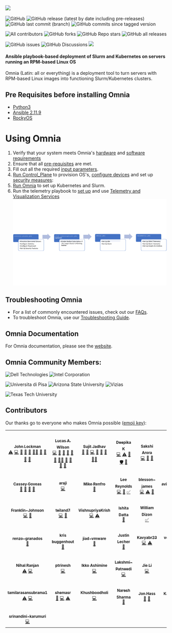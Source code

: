 <img src="docs/images/omnia-logo.png" width="500px">
<!-- ALL-CONTRIBUTORS-BADGE:START - Do not remove or modify this section -->
<!-- DO NOT ADD A BADGE -->
<!-- ALL-CONTRIBUTORS-BADGE:END -->


![GitHub](https://img.shields.io/github/license/dellhpc/omnia) ![GitHub release (latest by date including pre-releases)](https://img.shields.io/github/v/release/dellhpc/omnia?include_prereleases) ![GitHub last commit (branch)](https://img.shields.io/github/last-commit/dellhpc/omnia/devel) ![GitHub commits since tagged version](https://img.shields.io/github/commits-since/dellhpc/omnia/v1.1.0/devel) 

![All contributors](https://img.shields.io/github/all-contributors/dellhpc/omnia/devel) ![GitHub forks](https://img.shields.io/github/forks/dellhpc/omnia) ![GitHub Repo stars](https://img.shields.io/github/stars/dellhpc/omnia) ![GitHub all releases](https://img.shields.io/github/downloads/dellhpc/omnia/total)

![GitHub issues](https://img.shields.io/github/issues-raw/dellhpc/omnia) ![GitHub Discussions](https://img.shields.io/github/discussions/dellhpc/omnia) [<img src="https://img.shields.io/badge/slack-dellhpc-blue.svg?logo=slack">](https://app.slack.com/client/TH80K68HY/C018L5109PW)

#### Ansible playbook-based deployment of Slurm and Kubernetes on servers running an RPM-based Linux OS

Omnia (Latin: all or everything) is a deployment tool to turn servers with RPM-based Linux images into functioning Slurm/Kubernetes clusters.

## Pre Requisites before installing Omnia
- [Python3](https://www.python.org/)
- [Ansible 2.11.9](https://www.ansible.com/)
- [RockyOS](https://rockylinux.org/)


# Using Omnia

1. Verify that your system meets Omnia's [hardware](docs/Support_Matrix/Hardware) and [software requirements](docs/Support_Matrix/Software/Operating_Systems)
2. Ensure that all [pre-requisites](docs/PreRequisites) are met.
3. Fill out all the required [input parameters](docs/Input_Parameter_Guide).
4. [Run Control_Plane](docs/Installation_Guides/INSTALL_OMNIA_CONTROL_PLANE.md) to provision OS's, [configure devices](docs/Device_Configuration) and set up [security measures](docs/Security):
5. [Run Omnia](docs/Installation_Guides/INSTALL_OMNIA_CLI.md) to set up Kubernetes and Slurm.
6. Run the telemetry playbook to [set up](docs/Installation_Guides/INSTALL_TELEMETRY.md) and use [Telemetry and Visualization Services](docs/Telemetry_Visualization)
   ![Omnia Flow](docs/images/Omnia_Flow.png)

## Troubleshooting Omnia
* For a list of commonly encountered issues, check out our [FAQs](docs/Troubleshooting/FAQ.md).
* To troubleshoot Omnia, use our [Troubleshooting Guide](docs/Troubleshooting/Troubleshooting_Guide.md).

## Omnia Documentation
For Omnia documentation, please see the [website](https://dellhpc.github.io/omnia).

## Omnia Community Members:
<img src="https://upload.wikimedia.org/wikipedia/commons/thumb/5/56/Dell_Technologies_logo.svg/512px-Dell_Technologies_logo.svg.png" height="50px" alt="Dell Technologies">
<img src="https://upload.wikimedia.org/wikipedia/commons/0/0e/Intel_logo_%282020%2C_light_blue%29.svg" height="50px" alt="Intel Corporation">

<img src="docs/images/pisa.png" height="100px" alt="Universita di Pisa"> <img src="https://user-images.githubusercontent.com/83095575/117071024-64956c80-ace3-11eb-9d90-2dac7daef11c.png" height="80px" alt="Arizona State University"> <img src="https://www.vizias.com/uploads/1/1/8/9/118906653/published/thick-blue-white-ring-letters-full.png" height="60px" alt="Vizias"> 

<img src="https://user-images.githubusercontent.com/5414112/153955170-0a4b199a-54f0-42af-939c-03eac76881c0.png" height="100px" alt="Texas Tech University">

## Contributors
Our thanks go to everyone who makes Omnia possible ([emoji key](https://allcontributors.org/docs/en/emoji-key)):
<!-- ALL-CONTRIBUTORS-LIST:START - Do not remove or modify this section -->
<!-- prettier-ignore-start -->
<!-- markdownlint-disable -->
<table>
  <tr>
    <td align="center"><a href="http://johnlockman.com"><img src="https://avatars.githubusercontent.com/u/912987?v=4?s=100" width="100px;" alt=""/><br /><sub><b>John Lockman</b></sub></a><br /><a href="https://github.com/dellhpc/omnia/commits?author=j0hnL" title="Tests">⚠️</a> <a href="https://github.com/dellhpc/omnia/commits?author=j0hnL" title="Code">💻</a> <a href="#blog-j0hnL" title="Blogposts">📝</a> <a href="#ideas-j0hnL" title="Ideas, Planning, & Feedback">🤔</a> <a href="#maintenance-j0hnL" title="Maintenance">🚧</a> <a href="#mentoring-j0hnL" title="Mentoring">🧑‍🏫</a> <a href="#design-j0hnL" title="Design">🎨</a> <a href="https://github.com/dellhpc/omnia/pulls?q=is%3Apr+reviewed-by%3Aj0hnL" title="Reviewed Pull Requests">👀</a> <a href="#talk-j0hnL" title="Talks">📢</a> <a href="https://github.com/dellhpc/omnia/issues?q=author%3Aj0hnL" title="Bug reports">🐛</a></td>
    <td align="center"><a href="https://github.com/lwilson"><img src="https://avatars.githubusercontent.com/u/1236922?v=4?s=100" width="100px;" alt=""/><br /><sub><b>Lucas A. Wilson</b></sub></a><br /><a href="https://github.com/dellhpc/omnia/commits?author=lwilson" title="Code">💻</a> <a href="#design-lwilson" title="Design">🎨</a> <a href="#maintenance-lwilson" title="Maintenance">🚧</a> <a href="#ideas-lwilson" title="Ideas, Planning, & Feedback">🤔</a> <a href="#blog-lwilson" title="Blogposts">📝</a> <a href="https://github.com/dellhpc/omnia/commits?author=lwilson" title="Documentation">📖</a> <a href="#mentoring-lwilson" title="Mentoring">🧑‍🏫</a> <a href="#projectManagement-lwilson" title="Project Management">📆</a> <a href="https://github.com/dellhpc/omnia/pulls?q=is%3Apr+reviewed-by%3Alwilson" title="Reviewed Pull Requests">👀</a> <a href="#talk-lwilson" title="Talks">📢</a> <a href="https://github.com/dellhpc/omnia/issues?q=author%3Alwilson" title="Bug reports">🐛</a></td>
    <td align="center"><a href="https://github.com/sujit-jadhav"><img src="https://avatars.githubusercontent.com/u/73123831?v=4?s=100" width="100px;" alt=""/><br /><sub><b>Sujit Jadhav</b></sub></a><br /><a href="#ideas-sujit-jadhav" title="Ideas, Planning, & Feedback">🤔</a> <a href="https://github.com/dellhpc/omnia/commits?author=sujit-jadhav" title="Documentation">📖</a> <a href="https://github.com/dellhpc/omnia/commits?author=sujit-jadhav" title="Code">💻</a> <a href="https://github.com/dellhpc/omnia/pulls?q=is%3Apr+reviewed-by%3Asujit-jadhav" title="Reviewed Pull Requests">👀</a> <a href="#maintenance-sujit-jadhav" title="Maintenance">🚧</a> <a href="#projectManagement-sujit-jadhav" title="Project Management">📆</a> <a href="#mentoring-sujit-jadhav" title="Mentoring">🧑‍🏫</a></td>
    <td align="center"><a href="https://github.com/DeepikaKrishnaiah"><img src="https://avatars.githubusercontent.com/u/73213880?v=4?s=100" width="100px;" alt=""/><br /><sub><b>Deepika K</b></sub></a><br /><a href="https://github.com/dellhpc/omnia/commits?author=DeepikaKrishnaiah" title="Code">💻</a> <a href="https://github.com/dellhpc/omnia/commits?author=DeepikaKrishnaiah" title="Tests">⚠️</a> <a href="https://github.com/dellhpc/omnia/issues?q=author%3ADeepikaKrishnaiah" title="Bug reports">🐛</a> <a href="#security-DeepikaKrishnaiah" title="Security">🛡️</a> <a href="#talk-DeepikaKrishnaiah" title="Talks">📢</a></td>
    <td align="center"><a href="https://github.com/sakshiarora13"><img src="https://avatars.githubusercontent.com/u/73195862?v=4?s=100" width="100px;" alt=""/><br /><sub><b>Sakshi Arora</b></sub></a><br /><a href="https://github.com/dellhpc/omnia/commits?author=sakshiarora13" title="Code">💻</a> <a href="https://github.com/dellhpc/omnia/issues?q=author%3Asakshiarora13" title="Bug reports">🐛</a> <a href="#talk-sakshiarora13" title="Talks">📢</a></td>
    <td align="center"><a href="https://github.com/abhishek-sa1"><img src="https://avatars.githubusercontent.com/u/94038029?v=4?s=100" width="100px;" alt=""/><br /><sub><b>Abhishek SA</b></sub></a><br /><a href="https://github.com/dellhpc/omnia/commits?author=abhishek-sa1" title="Code">💻</a> <a href="https://github.com/dellhpc/omnia/issues?q=author%3Aabhishek-sa1" title="Bug reports">🐛</a> <a href="https://github.com/dellhpc/omnia/commits?author=abhishek-sa1" title="Documentation">📖</a> <a href="https://github.com/dellhpc/omnia/commits?author=abhishek-sa1" title="Tests">⚠️</a> <a href="#maintenance-abhishek-sa1" title="Maintenance">🚧</a></td>
    <td align="center"><a href="https://github.com/Shubhangi-dell"><img src="https://avatars.githubusercontent.com/u/72869337?v=4?s=100" width="100px;" alt=""/><br /><sub><b>Shubhangi Srivastava</b></sub></a><br /><a href="https://github.com/dellhpc/omnia/commits?author=Shubhangi-dell" title="Code">💻</a> <a href="#maintenance-Shubhangi-dell" title="Maintenance">🚧</a> <a href="https://github.com/dellhpc/omnia/issues?q=author%3AShubhangi-dell" title="Bug reports">🐛</a></td>
  </tr>
  <tr>
    <td align="center"><a href="https://github.com/cgoveas"><img src="https://avatars.githubusercontent.com/u/88071888?v=4?s=100" width="100px;" alt=""/><br /><sub><b>Cassey Goveas</b></sub></a><br /><a href="https://github.com/dellhpc/omnia/commits?author=cgoveas" title="Documentation">📖</a> <a href="https://github.com/dellhpc/omnia/issues?q=author%3Acgoveas" title="Bug reports">🐛</a> <a href="#maintenance-cgoveas" title="Maintenance">🚧</a> <a href="#talk-cgoveas" title="Talks">📢</a></td>
    <td align="center"><a href="https://github.com/araji"><img src="https://avatars.githubusercontent.com/u/216020?v=4?s=100" width="100px;" alt=""/><br /><sub><b>araji</b></sub></a><br /><a href="https://github.com/dellhpc/omnia/commits?author=araji" title="Code">💻</a></td>
    <td align="center"><a href="https://mike.renf.ro/blog/"><img src="https://avatars.githubusercontent.com/u/1451881?v=4?s=100" width="100px;" alt=""/><br /><sub><b>Mike Renfro</b></sub></a><br /><a href="https://github.com/dellhpc/omnia/commits?author=mikerenfro" title="Documentation">📖</a></td>
    <td align="center"><a href="https://github.com/leereyno-asu"><img src="https://avatars.githubusercontent.com/u/81774548?v=4?s=100" width="100px;" alt=""/><br /><sub><b>Lee Reynolds</b></sub></a><br /><a href="https://github.com/dellhpc/omnia/commits?author=leereyno-asu" title="Code">💻</a> <a href="https://github.com/dellhpc/omnia/commits?author=leereyno-asu" title="Documentation">📖</a> <a href="#tutorial-leereyno-asu" title="Tutorials">✅</a></td>
    <td align="center"><a href="https://github.com/blesson-james"><img src="https://avatars.githubusercontent.com/u/72782936?v=4?s=100" width="100px;" alt=""/><br /><sub><b>blesson-james</b></sub></a><br /><a href="https://github.com/dellhpc/omnia/commits?author=blesson-james" title="Code">💻</a> <a href="https://github.com/dellhpc/omnia/commits?author=blesson-james" title="Tests">⚠️</a> <a href="https://github.com/dellhpc/omnia/issues?q=author%3Ablesson-james" title="Bug reports">🐛</a></td>
    <td align="center"><a href="https://github.com/avinashvishwanath"><img src="https://avatars.githubusercontent.com/u/77823538?v=4?s=100" width="100px;" alt=""/><br /><sub><b>avinashvishwanath</b></sub></a><br /><a href="https://github.com/dellhpc/omnia/commits?author=avinashvishwanath" title="Documentation">📖</a></td>
    <td align="center"><a href="https://github.com/abhishek-s-a"><img src="https://avatars.githubusercontent.com/u/73212230?v=4?s=100" width="100px;" alt=""/><br /><sub><b>abhishek-s-a</b></sub></a><br /><a href="https://github.com/dellhpc/omnia/commits?author=abhishek-s-a" title="Code">💻</a> <a href="https://github.com/dellhpc/omnia/commits?author=abhishek-s-a" title="Documentation">📖</a> <a href="https://github.com/dellhpc/omnia/commits?author=abhishek-s-a" title="Tests">⚠️</a></td>
  </tr>
  <tr>
    <td align="center"><a href="https://github.com/Franklin-Johnson"><img src="https://avatars.githubusercontent.com/u/84760103?v=4?s=100" width="100px;" alt=""/><br /><sub><b>Franklin-Johnson</b></sub></a><br /><a href="https://github.com/dellhpc/omnia/commits?author=Franklin-Johnson" title="Code">💻</a> <a href="#blog-Franklin-Johnson" title="Blogposts">📝</a></td>
    <td align="center"><a href="https://github.com/teiland7"><img src="https://avatars.githubusercontent.com/u/85184708?v=4?s=100" width="100px;" alt=""/><br /><sub><b>teiland7</b></sub></a><br /><a href="https://github.com/dellhpc/omnia/commits?author=teiland7" title="Code">💻</a> <a href="#blog-teiland7" title="Blogposts">📝</a></td>
    <td align="center"><a href="https://github.com/VishnupriyaKrish"><img src="https://avatars.githubusercontent.com/u/72784834?v=4?s=100" width="100px;" alt=""/><br /><sub><b>VishnupriyaKrish</b></sub></a><br /><a href="https://github.com/dellhpc/omnia/commits?author=VishnupriyaKrish" title="Code">💻</a> <a href="https://github.com/dellhpc/omnia/commits?author=VishnupriyaKrish" title="Tests">⚠️</a></td>
    <td align="center"><a href="https://rb.gy/ndlbhv"><img src="https://avatars.githubusercontent.com/u/48859631?v=4?s=100" width="100px;" alt=""/><br /><sub><b>Ishita Datta</b></sub></a><br /><a href="https://github.com/dellhpc/omnia/commits?author=ishitadatta" title="Documentation">📖</a></td>
    <td align="center"><a href="https://github.com/asu-wdizon"><img src="https://avatars.githubusercontent.com/u/81772355?v=4?s=100" width="100px;" alt=""/><br /><sub><b>William Dizon</b></sub></a><br /><a href="#tutorial-asu-wdizon" title="Tutorials">✅</a></td>
    <td align="center"><a href="https://github.com/bssitton-BU"><img src="https://avatars.githubusercontent.com/u/14130464?v=4?s=100" width="100px;" alt=""/><br /><sub><b>bssitton-BU</b></sub></a><br /><a href="https://github.com/dellhpc/omnia/issues?q=author%3Abssitton-BU" title="Bug reports">🐛</a></td>
    <td align="center"><a href="https://github.com/hearnsj"><img src="https://avatars.githubusercontent.com/u/19259589?v=4?s=100" width="100px;" alt=""/><br /><sub><b>John Hearns</b></sub></a><br /><a href="https://github.com/dellhpc/omnia/issues?q=author%3Ahearnsj" title="Bug reports">🐛</a></td>
  </tr>
  <tr>
    <td align="center"><a href="https://github.com/renzo-granados"><img src="https://avatars.githubusercontent.com/u/83035817?v=4?s=100" width="100px;" alt=""/><br /><sub><b>renzo-granados</b></sub></a><br /><a href="https://github.com/dellhpc/omnia/issues?q=author%3Arenzo-granados" title="Bug reports">🐛</a></td>
    <td align="center"><a href="https://github.com/kbuggenhout"><img src="https://avatars.githubusercontent.com/u/30471699?v=4?s=100" width="100px;" alt=""/><br /><sub><b>kris buggenhout</b></sub></a><br /><a href="https://github.com/dellhpc/omnia/issues?q=author%3Akbuggenhout" title="Bug reports">🐛</a></td>
    <td align="center"><a href="https://github.com/jiad-vmware"><img src="https://avatars.githubusercontent.com/u/68653329?v=4?s=100" width="100px;" alt=""/><br /><sub><b>jiad-vmware</b></sub></a><br /><a href="https://github.com/dellhpc/omnia/issues?q=author%3Ajiad-vmware" title="Bug reports">🐛</a></td>
    <td align="center"><a href="https://jlec.de"><img src="https://avatars.githubusercontent.com/u/79732?v=4?s=100" width="100px;" alt=""/><br /><sub><b>Justin Lecher</b></sub></a><br /><a href="#ideas-jlec" title="Ideas, Planning, & Feedback">🤔</a></td>
    <td align="center"><a href="https://github.com/Kavyabr23"><img src="https://avatars.githubusercontent.com/u/90390587?v=4?s=100" width="100px;" alt=""/><br /><sub><b>Kavyabr23</b></sub></a><br /><a href="https://github.com/dellhpc/omnia/commits?author=Kavyabr23" title="Code">💻</a> <a href="https://github.com/dellhpc/omnia/commits?author=Kavyabr23" title="Tests">⚠️</a></td>
    <td align="center"><a href="https://github.com/vedaprakashanp"><img src="https://avatars.githubusercontent.com/u/90596073?v=4?s=100" width="100px;" alt=""/><br /><sub><b>vedaprakashanp</b></sub></a><br /><a href="https://github.com/dellhpc/omnia/commits?author=vedaprakashanp" title="Tests">⚠️</a> <a href="https://github.com/dellhpc/omnia/commits?author=vedaprakashanp" title="Code">💻</a></td>
    <td align="center"><a href="https://github.com/Bhagyashree-shetty"><img src="https://avatars.githubusercontent.com/u/90620926?v=4?s=100" width="100px;" alt=""/><br /><sub><b>Bhagyashree-shetty</b></sub></a><br /><a href="https://github.com/dellhpc/omnia/commits?author=Bhagyashree-shetty" title="Tests">⚠️</a> <a href="https://github.com/dellhpc/omnia/commits?author=Bhagyashree-shetty" title="Code">💻</a></td>
  </tr>
  <tr>
    <td align="center"><a href="https://github.com/nihalranjan-hpc"><img src="https://avatars.githubusercontent.com/u/84398828?v=4?s=100" width="100px;" alt=""/><br /><sub><b>Nihal Ranjan</b></sub></a><br /><a href="https://github.com/dellhpc/omnia/commits?author=nihalranjan-hpc" title="Tests">⚠️</a> <a href="https://github.com/dellhpc/omnia/commits?author=nihalranjan-hpc" title="Code">💻</a></td>
    <td align="center"><a href="https://github.com/ptrinesh"><img src="https://avatars.githubusercontent.com/u/73214211?v=4?s=100" width="100px;" alt=""/><br /><sub><b>ptrinesh</b></sub></a><br /><a href="https://github.com/dellhpc/omnia/commits?author=ptrinesh" title="Code">💻</a></td>
    <td align="center"><a href="https://bandism.net/"><img src="https://avatars.githubusercontent.com/u/22633385?v=4?s=100" width="100px;" alt=""/><br /><sub><b>Ikko Ashimine</b></sub></a><br /><a href="https://github.com/dellhpc/omnia/commits?author=eltociear" title="Code">💻</a></td>
    <td align="center"><a href="https://github.com/Lakshmi-Patneedi"><img src="https://avatars.githubusercontent.com/u/94051091?v=4?s=100" width="100px;" alt=""/><br /><sub><b>Lakshmi-Patneedi</b></sub></a><br /><a href="https://github.com/dellhpc/omnia/commits?author=Lakshmi-Patneedi" title="Code">💻</a></td>
    <td align="center"><a href="https://github.com/Artlands"><img src="https://avatars.githubusercontent.com/u/31781106?v=4?s=100" width="100px;" alt=""/><br /><sub><b>Jie Li</b></sub></a><br /><a href="https://github.com/dellhpc/omnia/commits?author=Artlands" title="Code">💻</a></td>
    <td align="center"><a href="https://github.com/githubyongchen"><img src="https://avatars.githubusercontent.com/u/5414112?v=4?s=100" width="100px;" alt=""/><br /><sub><b>Yong Chen</b></sub></a><br /><a href="#design-githubyongchen" title="Design">🎨</a></td>
    <td align="center"><a href="http://www.myweb.ttu.edu/ngu00336/"><img src="https://avatars.githubusercontent.com/u/18387748?v=4?s=100" width="100px;" alt=""/><br /><sub><b>nvtngan</b></sub></a><br /><a href="https://github.com/dellhpc/omnia/commits?author=Zipexpo" title="Code">💻</a> <a href="#plugin-Zipexpo" title="Plugin/utility libraries">🔌</a></td>
  </tr>
  <tr>
    <td align="center"><a href="https://github.com/tamilarasansubrama1"><img src="https://avatars.githubusercontent.com/u/100588942?v=4?s=100" width="100px;" alt=""/><br /><sub><b>tamilarasansubrama1</b></sub></a><br /><a href="https://github.com/dellhpc/omnia/commits?author=tamilarasansubrama1" title="Tests">⚠️</a> <a href="https://github.com/dellhpc/omnia/commits?author=tamilarasansubrama1" title="Code">💻</a></td>
    <td align="center"><a href="https://github.com/shemasr"><img src="https://avatars.githubusercontent.com/u/100141664?v=4?s=100" width="100px;" alt=""/><br /><sub><b>shemasr</b></sub></a><br /><a href="https://github.com/dellhpc/omnia/issues?q=author%3Ashemasr" title="Bug reports">🐛</a> <a href="https://github.com/dellhpc/omnia/commits?author=shemasr" title="Code">💻</a> <a href="https://github.com/dellhpc/omnia/commits?author=shemasr" title="Tests">⚠️</a></td>
    <td align="center"><a href="https://github.com/Khushboodholi"><img src="https://avatars.githubusercontent.com/u/12014935?v=4?s=100" width="100px;" alt=""/><br /><sub><b>Khushboodholi</b></sub></a><br /><a href="https://github.com/dellhpc/omnia/commits?author=Khushboodholi" title="Code">💻</a></td>
    <td align="center"><a href="https://github.com/naresh3774"><img src="https://avatars.githubusercontent.com/u/101410892?v=4?s=100" width="100px;" alt=""/><br /><sub><b>Naresh Sharma</b></sub></a><br /><a href="https://github.com/dellhpc/omnia/issues?q=author%3Anaresh3774" title="Bug reports">🐛</a></td>
    <td align="center"><a href="https://github.com/JonHass"><img src="https://avatars.githubusercontent.com/u/6976486?v=4?s=100" width="100px;" alt=""/><br /><sub><b>Jon Hass</b></sub></a><br /><a href="https://github.com/dellhpc/omnia/commits?author=JonHass" title="Documentation">📖</a> <a href="#design-JonHass" title="Design">🎨</a></td>
    <td align="center"><a href="https://github.com/KalyanKonatham"><img src="https://avatars.githubusercontent.com/u/101596828?v=4?s=100" width="100px;" alt=""/><br /><sub><b>KalyanKonatham</b></sub></a><br /><a href="https://github.com/dellhpc/omnia/issues?q=author%3AKalyanKonatham" title="Bug reports">🐛</a></td>
    <td align="center"><a href="https://github.com/rahulakolkar"><img src="https://avatars.githubusercontent.com/u/22768133?v=4?s=100" width="100px;" alt=""/><br /><sub><b>Rahul Akolkar</b></sub></a><br /><a href="https://github.com/dellhpc/omnia/issues?q=author%3Arahulakolkar" title="Bug reports">🐛</a></td>
  </tr>
  <tr>
    <td align="center"><a href="https://github.com/srinandini-karumuri"><img src="https://avatars.githubusercontent.com/u/104345504?v=4?s=100" width="100px;" alt=""/><br /><sub><b>srinandini-karumuri</b></sub></a><br /><a href="https://github.com/dellhpc/omnia/commits?author=srinandini-karumuri" title="Code">💻</a></td>
  </tr>
</table>

<!-- markdownlint-restore -->
<!-- prettier-ignore-end -->

<!-- ALL-CONTRIBUTORS-LIST:END -->
